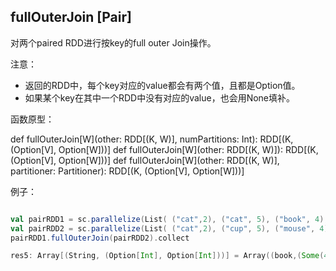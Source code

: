 ## fullOuterJoin [Pair]
  
对两个paired RDD进行按key的full outer Join操作。

注意：

* 返回的RDD中，每个key对应的value都会有两个值，且都是Option值。
* 如果某个key在其中一个RDD中没有对应的value，也会用None填补。

函数原型：

  def fullOuterJoin[W](other: RDD[(K, W)], numPartitions: Int): RDD[(K, (Option[V], Option[W]))]
  def fullOuterJoin[W](other: RDD[(K, W)]): RDD[(K, (Option[V], Option[W]))]
  def fullOuterJoin[W](other: RDD[(K, W)], partitioner: Partitioner): RDD[(K, (Option[V], Option[W]))]

例子：

```scala

val pairRDD1 = sc.parallelize(List( ("cat",2), ("cat", 5), ("book", 4),("cat", 12)))
val pairRDD2 = sc.parallelize(List( ("cat",2), ("cup", 5), ("mouse", 4),("cat", 12)))
pairRDD1.fullOuterJoin(pairRDD2).collect

res5: Array[(String, (Option[Int], Option[Int]))] = Array((book,(Some(4),None)), (mouse,(None,Some(4))), (cup,(None,Some(5))), (cat,(Some(2),Some(2))), (cat,(Some(2),Some(12))), (cat,(Some(5),Some(2))), (cat,(Some(5),Some(12))), (cat,(Some(12),Some(2))), (cat,(Some(12),Some(12))))
```


